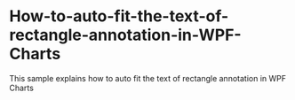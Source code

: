 # How-to-auto-fit-the-text-of-rectangle-annotation-in-WPF-Charts
This sample explains how to auto fit the text of rectangle annotation in WPF Charts
